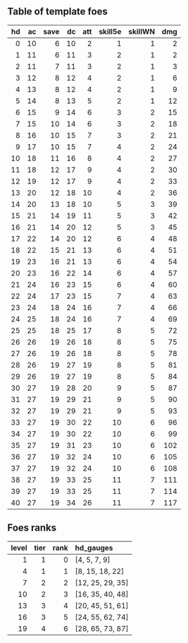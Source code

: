 ## Table of template foes

|  hd |  ac | save |  dc | att | skill5e | skillWN | dmg |
|----:|----:|-----:|----:|----:|--------:|--------:|----:|
|   0 |  10 |    6 |  10 |   2 |       1 |       1 |   2 |
|   1 |  11 |    6 |  11 |   3 |       2 |       1 |   2 |
|   2 |  11 |    7 |  11 |   3 |       2 |       1 |   3 |
|   3 |  12 |    8 |  12 |   4 |       2 |       1 |   6 |
|   4 |  13 |    8 |  12 |   4 |       2 |       1 |   9 |
|   5 |  14 |    8 |  13 |   5 |       2 |       1 |  12 |
|   6 |  15 |    9 |  14 |   6 |       3 |       2 |  15 |
|   7 |  15 |   10 |  14 |   6 |       3 |       2 |  18 |
|   8 |  16 |   10 |  15 |   7 |       3 |       2 |  21 |
|   9 |  17 |   10 |  15 |   7 |       4 |       2 |  24 |
|  10 |  18 |   11 |  16 |   8 |       4 |       2 |  27 |
|  11 |  18 |   12 |  17 |   9 |       4 |       2 |  30 |
|  12 |  19 |   12 |  17 |   9 |       4 |       2 |  33 |
|  13 |  20 |   12 |  18 |  10 |       4 |       2 |  36 |
|  14 |  20 |   13 |  18 |  10 |       5 |       3 |  39 |
|  15 |  21 |   14 |  19 |  11 |       5 |       3 |  42 |
|  16 |  21 |   14 |  20 |  12 |       5 |       3 |  45 |
|  17 |  22 |   14 |  20 |  12 |       6 |       4 |  48 |
|  18 |  22 |   15 |  21 |  13 |       6 |       4 |  51 |
|  19 |  23 |   16 |  21 |  13 |       6 |       4 |  54 |
|  20 |  23 |   16 |  22 |  14 |       6 |       4 |  57 |
|  21 |  24 |   16 |  23 |  15 |       6 |       4 |  60 |
|  22 |  24 |   17 |  23 |  15 |       7 |       4 |  63 |
|  23 |  24 |   18 |  24 |  16 |       7 |       4 |  66 |
|  24 |  25 |   18 |  24 |  16 |       7 |       4 |  69 |
|  25 |  25 |   18 |  25 |  17 |       8 |       5 |  72 |
|  26 |  26 |   19 |  26 |  18 |       8 |       5 |  75 |
|  27 |  26 |   19 |  26 |  18 |       8 |       5 |  78 |
|  28 |  26 |   19 |  27 |  19 |       8 |       5 |  81 |
|  29 |  26 |   19 |  27 |  19 |       8 |       5 |  84 |
|  30 |  27 |   19 |  28 |  20 |       9 |       5 |  87 |
|  31 |  27 |   19 |  29 |  21 |       9 |       5 |  90 |
|  32 |  27 |   19 |  29 |  21 |       9 |       5 |  93 |
|  33 |  27 |   19 |  30 |  22 |      10 |       6 |  96 |
|  34 |  27 |   19 |  30 |  22 |      10 |       6 |  99 |
|  35 |  27 |   19 |  31 |  23 |      10 |       6 | 102 |
|  36 |  27 |   19 |  32 |  24 |      10 |       6 | 105 |
|  37 |  27 |   19 |  32 |  24 |      10 |       6 | 108 |
|  38 |  27 |   19 |  33 |  25 |      11 |       7 | 111 |
|  39 |  27 |   19 |  33 |  25 |      11 |       7 | 114 |
|  40 |  27 |   19 |  34 |  26 |      11 |       7 | 117 |

## Foes ranks

| level | tier | rank | hd_gauges          |
|------:|-----:|-----:|:-------------------|
|     1 |    1 |    0 | \[4, 5, 7, 9\]     |
|     4 |    1 |    1 | \[8, 15, 18, 22\]  |
|     7 |    2 |    2 | \[12, 25, 29, 35\] |
|    10 |    2 |    3 | \[16, 35, 40, 48\] |
|    13 |    3 |    4 | \[20, 45, 51, 61\] |
|    16 |    3 |    5 | \[24, 55, 62, 74\] |
|    19 |    4 |    6 | \[28, 65, 73, 87\] |
